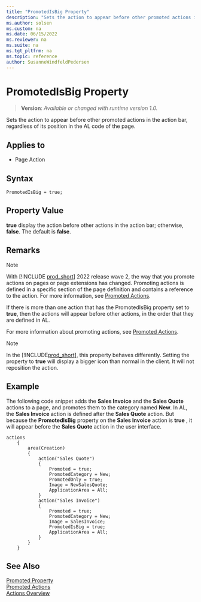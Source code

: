 ```yaml
---
title: "PromotedIsBig Property"
description: "Sets the action to appear before other promoted actions in the action bar, regardless of its position in the AL code of the page."
ms.author: solsen
ms.custom: na
ms.date: 06/15/2022
ms.reviewer: na
ms.suite: na
ms.tgt_pltfrm: na
ms.topic: reference
author: SusanneWindfeldPedersen
---
```

[//]: # (START>DO_NOT_EDIT)
[//]: # (IMPORTANT:Do not edit any of the content between here and the END>DO_NOT_EDIT.)
[//]: # (Any modifications should be made in the .xml files in the ModernDev repo.)
# PromotedIsBig Property
> **Version**: _Available or changed with runtime version 1.0._

Sets the action to appear before other promoted actions in the action bar, regardless of its position in the AL code of the page.

## Applies to
-   Page Action

[//]: # (IMPORTANT: END>DO_NOT_EDIT)


## Syntax

```AL
PromotedIsBig = true;
```
 
## Property Value  

**true** display the action before other actions in the action bar; otherwise, **false**. The default is **false**.  

## Remarks

> [!NOTE]  
> With [!INCLUDE [prod_short](includes/prod_short.md)] 2022 release wave 2, the way that you promote actions on pages or page extensions has changed. Promoting actions is defined in a specific section of the page definition and contains a reference to the action. For more information, see [Promoted Actions](../devenv-promoted-actions.md).

If there is more than one action that has the PromotedIsBig property set to **true**, then the actions will appear before other actions, in the order that they are defined in AL.

For more information about promoting actions, see [Promoted Actions](../devenv-promoted-actions.md).

> [!NOTE]
> In the [!INCLUDE[prod_short](../includes/nav_windows_md.md)], this property behaves differently. Setting the property to **true** will display a bigger icon than normal in the client. It will not reposition the action.

## Example

The following code snippet adds the **Sales Invoice** and the **Sales Quote** actions to a page, and promotes them to the category named **New**. In AL, the **Sales Invoice** action is defined after the **Sales Quote** action. But because the **PromotedIsBig** property on the **Sales Invoice** action is **true** , it will appear before the **Sales Quote** action in the user interface.

```AL
actions
    {
        area(Creation)
        {
            action("Sales Quote")
            {
                Promoted = true;
                PromotedCategory = New;
                PromotedOnly = true;
                Image = NewSalesQuote;
                ApplicationArea = All;
            }
            action("Sales Invoice")
            {
                Promoted = true;
                PromotedCategory = New;
                Image = SalesInvoice;
                PromotedIsBig = true;
                ApplicationArea = All;
            }
        }
    }
```

## See Also  

[Promoted Property](devenv-promoted-property.md)   
[Promoted Actions](../devenv-promoted-actions.md)  
[Actions Overview](../devenv-actions-overview.md)  